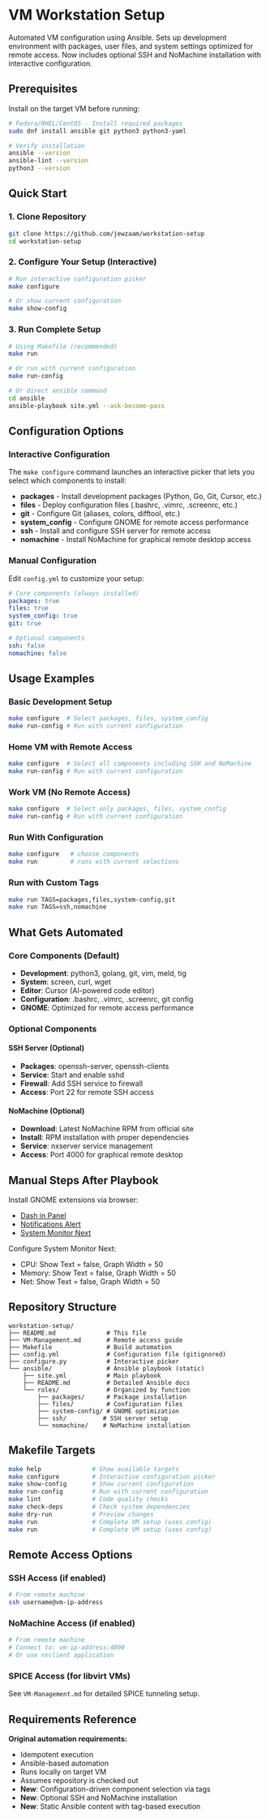 # VM Workstation Setup

Automated VM configuration using Ansible. Sets up development environment with packages, user files, and system settings optimized for remote access. Now includes optional SSH and NoMachine installation with interactive configuration.

## Prerequisites

Install on the target VM before running:

```bash
# Fedora/RHEL/CentOS - Install required packages
sudo dnf install ansible git python3 python3-yaml

# Verify installation
ansible --version
ansible-lint --version
python3 --version
```

## Quick Start

### 1. Clone Repository
```bash
git clone https://github.com/jewzaam/workstation-setup
cd workstation-setup
```

### 2. Configure Your Setup (Interactive)
```bash
# Run interactive configuration picker
make configure

# Or show current configuration
make show-config
```

### 3. Run Complete Setup
```bash
# Using Makefile (recommended)
make run

# Or run with current configuration
make run-config

# Or direct ansible command
cd ansible
ansible-playbook site.yml --ask-become-pass
```

## Configuration Options

### Interactive Configuration
The `make configure` command launches an interactive picker that lets you select which components to install:

- **packages** - Install development packages (Python, Go, Git, Cursor, etc.)
- **files** - Deploy configuration files (.bashrc, .vimrc, .screenrc, etc.)
- **git** - Configure Git (aliases, colors, difftool, etc.)
- **system_config** - Configure GNOME for remote access performance
- **ssh** - Install and configure SSH server for remote access
- **nomachine** - Install NoMachine for graphical remote desktop access

### Manual Configuration
Edit `config.yml` to customize your setup:

```yaml
# Core components (always installed)
packages: true
files: true
system_config: true
git: true

# Optional components
ssh: false
nomachine: false
```

## Usage Examples

### Basic Development Setup
```bash
make configure  # Select packages, files, system_config
make run-config # Run with current configuration
```

### Home VM with Remote Access
```bash
make configure  # Select all components including SSH and NoMachine
make run-config # Run with current configuration
```

### Work VM (No Remote Access)
```bash
make configure  # Select only packages, files, system_config
make run-config # Run with current configuration
```

### Run With Configuration
```bash
make configure   # choose components
make run         # runs with current selections
```

### Run with Custom Tags
```bash
make run TAGS=packages,files,system-config,git
make run TAGS=ssh,nomachine
```

## What Gets Automated

### Core Components (Default)
- **Development**: python3, golang, git, vim, meld, tig
- **System**: screen, curl, wget  
- **Editor**: Cursor (AI-powered code editor)
- **Configuration**: .bashrc, .vimrc, .screenrc, git config
- **GNOME**: Optimized for remote access performance

### Optional Components

#### SSH Server (Optional)
- **Packages**: openssh-server, openssh-clients
- **Service**: Start and enable sshd
- **Firewall**: Add SSH service to firewall
- **Access**: Port 22 for remote SSH access

#### NoMachine (Optional)
- **Download**: Latest NoMachine RPM from official site
- **Install**: RPM installation with proper dependencies
- **Service**: nxserver service management
- **Access**: Port 4000 for graphical remote desktop

## Manual Steps After Playbook

Install GNOME extensions via browser:
- [Dash in Panel](https://extensions.gnome.org/extension/7855/dash-in-panel/)
- [Notifications Alert](https://extensions.gnome.org/extension/258/notifications-alert-on-user-menu/)  
- [System Monitor Next](https://extensions.gnome.org/extension/3010/system-monitor-next/)

Configure System Monitor Next:
- CPU: Show Text = false, Graph Width = 50
- Memory: Show Text = false, Graph Width = 50
- Net: Show Text = false, Graph Width = 50

## Repository Structure

```
workstation-setup/
├── README.md              # This file
├── VM-Management.md       # Remote access guide
├── Makefile               # Build automation
├── config.yml             # Configuration file (gitignored)
├── configure.py           # Interactive picker
└── ansible/               # Ansible playbook (static)
    ├── site.yml           # Main playbook
    ├── README.md          # Detailed Ansible docs
    └── roles/             # Organized by function
        ├── packages/      # Package installation
        ├── files/         # Configuration files
        ├── system-config/ # GNOME optimization
        ├── ssh/          # SSH server setup
        └── nomachine/    # NoMachine installation
```

## Makefile Targets

```bash
make help              # Show available targets
make configure         # Interactive configuration picker
make show-config       # Show current configuration
make run-config        # Run with current configuration
make lint              # Code quality checks
make check-deps        # Check system dependencies
make dry-run           # Preview changes
make run               # Complete VM setup (uses config)
make run               # Complete VM setup (uses config)
```

## Remote Access Options

### SSH Access (if enabled)
```bash
# From remote machine
ssh username@vm-ip-address
```

### NoMachine Access (if enabled)
```bash
# From remote machine
# Connect to: vm-ip-address:4000
# Or use nxclient application
```

### SPICE Access (for libvirt VMs)
See `VM-Management.md` for detailed SPICE tunneling setup.

## Requirements Reference

**Original automation requirements:**
- Idempotent execution
- Ansible-based automation  
- Runs locally on target VM
- Assumes repository is checked out
- **New**: Configuration-driven component selection via tags
- **New**: Optional SSH and NoMachine installation
- **New**: Static Ansible content with tag-based execution